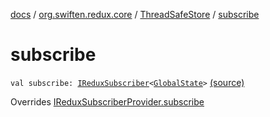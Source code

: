 [docs](../../index.md) / [org.swiften.redux.core](../index.md) / [ThreadSafeStore](index.md) / [subscribe](./subscribe.md)

# subscribe

`val subscribe: `[`IReduxSubscriber`](../-i-redux-subscriber.md)`<`[`GlobalState`](index.md#GlobalState)`>` [(source)](https://github.com/protoman92/KotlinRedux/tree/master/common/common-core/src/main/kotlin/org/swiften/redux/core/ThreadSafeStore.kt#L31)

Overrides [IReduxSubscriberProvider.subscribe](../-i-redux-subscriber-provider/subscribe.md)

